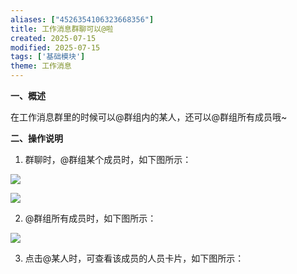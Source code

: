 ```yaml
---
aliases: ["4526354106323668356"]
title: 工作消息群聊可以@啦
created: 2025-07-15
modified: 2025-07-15
tags: ['基础模块']
theme: 工作消息
---
```


**一、概述**

在工作消息群里的时候可以@群组内的某人，还可以@群组所有成员哦~

**二、操作说明**

1. 群聊时，@群组某个成员时，如下图所示：

![](https://myhelpdoc.oss-cn-heyuan.aliyuncs.com/mdimages/656e80e4c4bd170e86429b0819d9b17f.jpg)

![](https://myhelpdoc.oss-cn-heyuan.aliyuncs.com/mdimages/f0b41a0ac6690cb0adf2a215a75318eb.jpg)

2. @群组所有成员时，如下图所示：

![](https://myhelpdoc.oss-cn-heyuan.aliyuncs.com/mdimages/eb248c08842819ee6d3140f9be2603fb.jpg)

3. 点击@某人时，可查看该成员的人员卡片，如下图所示：

